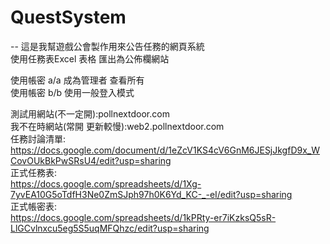 # QuestSystem
--
這是我幫遊戲公會製作用來公告任務的網頁系統  
使用任務表Excel 表格 匯出為公佈欄網站  

使用帳密 a/a 成為管理者 查看所有  
使用帳密 b/b 使用一般登入模式  

測試用網站(不一定開):pollnextdoor.com  
我不在時網站(常開 更新較慢):web2.pollnextdoor.com  
任務討論清單:  
https://docs.google.com/document/d/1eZcV1KS4cV6GnM6JESjJkgfD9x_WCovOUkBkPwSRsU4/edit?usp=sharing  
正式任務表:  
https://docs.google.com/spreadsheets/d/1Xg-7yvEA10G5oTdfH3Ne0ZmSJph97h0K6Yd_KC-_-eI/edit?usp=sharing  
正式帳密表:  
https://docs.google.com/spreadsheets/d/1kPRty-er7iKzksQ5sR-LlGCvlnxcu5eg5S5uqMFQhzc/edit?usp=sharing   
